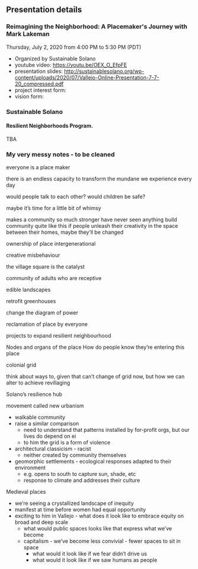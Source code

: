 ## Presentation details
### Reimagining the Neighborhood: A Placemaker's Journey with Mark Lakeman
Thursday, July 2, 2020 from 4:00 PM to 5:30 PM (PDT)
- Organized by Sustainable Solano
- youtube video: https://youtu.be/OEX_O_EfpFE
- presentation slides: http://sustainablesolano.org/wp-content/uploads/2020/07/Vallejo-Online-Presentation-7-7-20_compressed.pdf
- project interest form:
- vision form:

### Sustainable Solano
#### Resilient Neighborhoods Program.
TBA

### My very messy notes - to be cleaned
everyone is a place maker

there is an endless capacity to transform the mundane we experience every day

would people talk to each other?
would children be safe?


maybe it’s time for a little bit of whimsy

makes a community so much stronger
have never seen anything build community quite like this
if people unleash their creativity in the space between their homes, maybe they’ll be changed

ownership of place
intergenerational

creative misbehaviour

the village square is the catalyst

community of adults who are receptive

edible landscapes

retrofit greenhouses

change the diagram of power

reclamation of place by everyone

projects to expand resilient neighbourhood



Nodes and organs of the place
How do people know they’re entering this place

colonial grid

think about ways to, given that can’t change of grid now, but how we can alter to achieve revillaging

Solano’s resilience hub

movement called new urbanism
* walkable community
* raise a similar comparison
    * need to understand that patterns installed by for-profit orgs, but our lives do depend on ei
    * to him the grid is a form of violence
* architectural classicism - racist
    * neither created by community themselves
* geomorphic settlements - ecological responses adapted to their environment
    * e.g. opens to south to capture sun, shade, etc
    * response to climate and addresses their culture


Medieval places
* we’re seeing a crystallized landscape of inequity
* manifest at time before women had equal opportunity
* exciting to him in Vallejo - what does it look like to embrace equity on broad and deep scale
    * what would public spaces looks like that express what we’ve become
    * capitalism - we’ve become less convivial - fewer spaces to sit in space
        * what would it look like if we fear didn’t drive us
        * what would it look like if we saw humans as people
